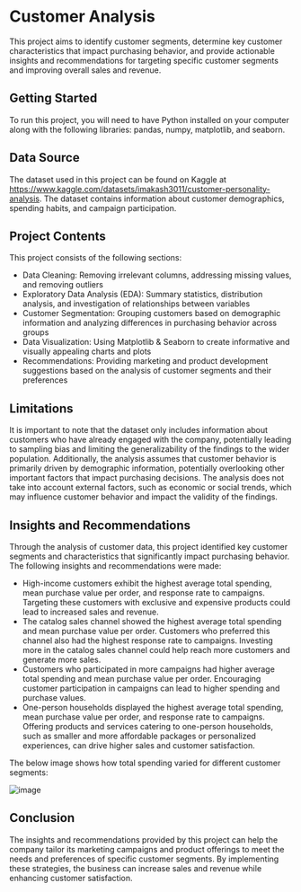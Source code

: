 # Customer Analysis
This project aims to identify customer segments, determine key customer characteristics that impact purchasing behavior, and provide actionable insights and recommendations for targeting specific customer segments and improving overall sales and revenue.

## Getting Started
To run this project, you will need to have Python installed on your computer along with the following libraries: pandas, numpy, matplotlib, and seaborn.

## Data Source
The dataset used in this project can be found on Kaggle at https://www.kaggle.com/datasets/imakash3011/customer-personality-analysis. The dataset contains information about customer demographics, spending habits, and campaign participation.

## Project Contents
This project consists of the following sections:

- Data Cleaning: Removing irrelevant columns, addressing missing values, and removing outliers
- Exploratory Data Analysis (EDA): Summary statistics, distribution analysis, and investigation of relationships between variables
- Customer Segmentation: Grouping customers based on demographic information and analyzing differences in purchasing behavior across groups
- Data Visualization: Using Matplotlib & Seaborn to create informative and visually appealing charts and plots
- Recommendations: Providing marketing and product development suggestions based on the analysis of customer segments and their preferences

## Limitations
It is important to note that the dataset only includes information about customers who have already engaged with the company, potentially leading to sampling bias and limiting the generalizability of the findings to the wider population. Additionally, the analysis assumes that customer behavior is primarily driven by demographic information, potentially overlooking other important factors that impact purchasing decisions. The analysis does not take into account external factors, such as economic or social trends, which may influence customer behavior and impact the validity of the findings.

## Insights and Recommendations
Through the analysis of customer data, this project identified key customer segments and characteristics that significantly impact purchasing behavior. The following insights and recommendations were made:

- High-income customers exhibit the highest average total spending, mean purchase value per order, and response rate to campaigns. Targeting these customers with exclusive and expensive products could lead to increased sales and revenue.
- The catalog sales channel showed the highest average total spending and mean purchase value per order. Customers who preferred this channel also had the highest response rate to campaigns. Investing more in the catalog sales channel could help reach more customers and generate more sales.
- Customers who participated in more campaigns had higher average total spending and mean purchase value per order. Encouraging customer participation in campaigns can lead to higher spending and purchase values.
- One-person households displayed the highest average total spending, mean purchase value per order, and response rate to campaigns. Offering products and services catering to one-person households, such as smaller and more affordable packages or personalized experiences, can drive higher sales and customer satisfaction.


The below image shows how total spending varied for different customer segments:

![image](https://user-images.githubusercontent.com/73466733/229085403-769b419e-94c0-4d5d-8a0e-8cf889bd8d47.png)


## Conclusion
The insights and recommendations provided by this project can help the company tailor its marketing campaigns and product offerings to meet the needs and preferences of specific customer segments. By implementing these strategies, the business can increase sales and revenue while enhancing customer satisfaction.
